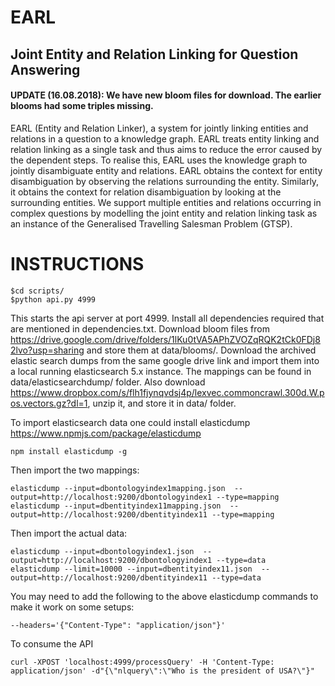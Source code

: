 # EARL 
## Joint Entity and Relation Linking for Question Answering

#### UPDATE (16.08.2018): We have new bloom files for download. The earlier blooms had some triples missing.

EARL (Entity and Relation Linker), a system for jointly linking entities and relations in a question to a knowledge graph. EARL treats entity linking and relation linking as a single task and thus aims to reduce the error caused by the dependent steps. To realise this, EARL uses the knowledge graph to jointly disambiguate entity and relations. EARL obtains the context for entity disambiguation by observing the relations surrounding the entity. Similarly, it obtains the context for relation disambiguation by looking at the surrounding entities. We support multiple entities and relations occurring in complex questions by modelling the joint entity and relation linking task as an instance of the Generalised Travelling Salesman Problem (GTSP).


# INSTRUCTIONS

    $cd scripts/
    $python api.py 4999

This starts the api server at port 4999. Install all dependencies required that are mentioned in dependencies.txt. Download bloom files from https://drive.google.com/drive/folders/1lKu0tVA5APhZVOZqRQK2tCk0FDj82lvo?usp=sharing and store them at data/blooms/. Download the archived elastic search dumps from the same google drive link and import them into a local running elasticsearch 5.x instance. The mappings can be found in data/elasticsearchdump/ folder. Also download https://www.dropbox.com/s/flh1fjynqvdsj4p/lexvec.commoncrawl.300d.W.pos.vectors.gz?dl=1, unzip it, and store it in data/ folder.

To import elasticsearch data one could install elasticdump https://www.npmjs.com/package/elasticdump

    npm install elasticdump -g

Then import the two mappings:

    elasticdump --input=dbontologyindex1mapping.json  --output=http://localhost:9200/dbontologyindex1 --type=mapping
    elasticdump --input=dbentityindex11mapping.json  --output=http://localhost:9200/dbentityindex11 --type=mapping
    
Then import the actual data:

    elasticdump --input=dbontologyindex1.json  --output=http://localhost:9200/dbontologyindex1 --type=data
    elasticdump --limit=10000 --input=dbentityindex11.json  --output=http://localhost:9200/dbentityindex11 --type=data

You may need to add the following to the above elasticdump commands to make it work on some setups:

    --headers='{"Content-Type": "application/json"}'
    
    
To consume the API

    curl -XPOST 'localhost:4999/processQuery' -H 'Content-Type: application/json' -d"{\"nlquery\":\"Who is the president of USA?\"}"

